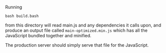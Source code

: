 Running

    bash build.bash

from this directory will read main.js and any dependencies it calls upon, and produce an output file called `main-optimized.min.js` which has all the JavaScript bundled together and minified.

The production server should simply serve that file for the JavaScript.
